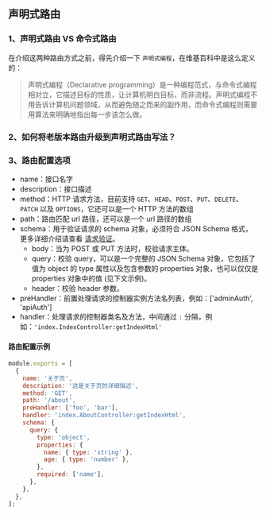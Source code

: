 ## 声明式路由

### 1、声明式路由 VS 命令式路由

在介绍这两种路由方式之前，得先介绍一下 `声明式编程`，在维基百科中是这么定义的：

> 声明式编程（Declarative programming）是一种编程范式，与命令式编程相对立，它描述目标的性质，让计算机明白目标，而非流程。声明式编程不用告诉计算机问题领域，从而避免随之而来的副作用，而命令式编程则需要用算法来明确地指出每一步该怎么做。

### 2、如何将老版本路由升级到声明式路由写法？

### 3、路由配置选项

- name：接口名字
- description：接口描述
- method：HTTP 请求方法，目前支持 `GET`、`HEAD`、`POST`、`PUT`、`DELETE`、`PATCH` 以及 `OPTIONS`，它还可以是一个 HTTP 方法的数组
- path：路由匹配 url 路径，还可以是一个 url 路径的数组
- schema：用于验证请求的 schema 对象，必须符合 JSON Schema 格式，更多详细介绍请查看 [请求验证](https://astroboy-lab.github.io/astroboy/%E5%9F%BA%E7%A1%80%E5%8A%9F%E8%83%BD/Controller.html)。
  - body：当为 POST 或 PUT 方法时，校验请求主体。
  - query：校验 query，可以是一个完整的 JSON Schema 对象，它包括了值为 object 的 type 属性以及包含参数的 properties 对象，也可以仅仅是 properties 对象中的值 (见下文示例)。
  - header：校验 header 参数。
- preHandler：前置处理请求的控制器实例方法名列表，例如：['adminAuth', 'apiAuth']
- handler：处理请求的控制器类名及方法，中间通过 `:` 分隔，例如：`'index.IndexController:getIndexHtml'`

#### 路由配置示例

```js
module.exports = [
  {
    name: '关于页',
    description: '这是关于页的详细描述',
    method: 'GET',
    path: '/about',
    preHandler: ['foo', 'bar'],
    handler: 'index.AboutController:getIndexHtml',
    schema: {
      query: {
        type: 'object',
        properties: {
          name: { type: 'string' },
          age: { type: 'number' },
        },
        required: ['name'],
      },
    },
  },
];
```
